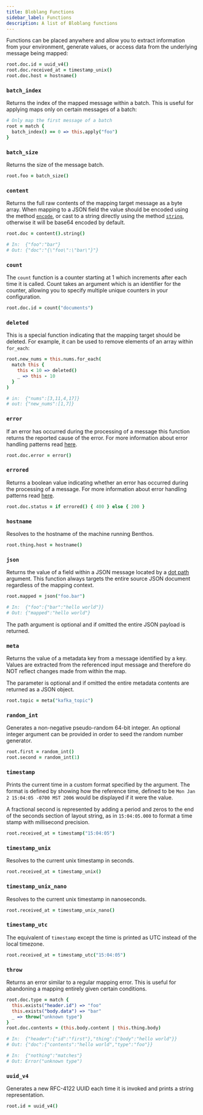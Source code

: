 ```yaml
---
title: Bloblang Functions
sidebar_label: Functions
description: A list of Bloblang functions
---
```


Functions can be placed anywhere and allow you to extract information from your environment, generate values, or access data from the underlying message being mapped:

```coffee
root.doc.id = uuid_v4()
root.doc.received_at = timestamp_unix()
root.doc.host = hostname()
```

### `batch_index`

Returns the index of the mapped message within a batch. This is useful for applying maps only on certain messages of a batch:

```coffee
# Only map the first message of a batch
root = match {
  batch_index() == 0 => this.apply("foo")
}
```

### `batch_size`

Returns the size of the message batch.

```coffee
root.foo = batch_size()
```

### `content`

Returns the full raw contents of the mapping target message as a byte array. When mapping to a JSON field the value should be encoded using the method [`encode`][methods.encode], or cast to a string directly using the method [`string`][methods.string], otherwise it will be base64 encoded by default.

```coffee
root.doc = content().string()

# In:  {"foo":"bar"}
# Out: {"doc":"{\"foo\":\"bar\"}"}
```

### `count`

The `count` function is a counter starting at 1 which increments after each time it is called. Count takes an argument which is an identifier for the counter, allowing you to specify multiple unique counters in your configuration.

```coffee
root.doc.id = count("documents")
```

### `deleted`

This is a special function indicating that the mapping target should be deleted. For example, it can be used to remove elements of an array within `for_each`:

```coffee
root.new_nums = this.nums.for_each(
  match this {
    this < 10 => deleted()
    _ => this - 10
  }
)

# in:  {"nums":[3,11,4,17]}
# out: {"new_nums":[1,7]}
```

### `error`

If an error has occurred during the processing of a message this function returns the reported cause of the error. For more information about error handling patterns read [here][error_handling].

```coffee
root.doc.error = error()
```

### `errored`

Returns a boolean value indicating whether an error has occurred during the processing of a message. For more information about error handling patterns read [here][error_handling].

```coffee
root.doc.status = if errored() { 400 } else { 200 }
```

### `hostname`

Resolves to the hostname of the machine running Benthos.

```coffee
root.thing.host = hostname()
```

### `json`

Returns the value of a field within a JSON message located by a [dot path][field_paths] argument. This function always targets the entire source JSON document regardless of the mapping context.

```coffee
root.mapped = json("foo.bar")

# In:  {"foo":{"bar":"hello world"}}
# Out: {"mapped":"hello world"}
```

The path argument is optional and if omitted the entire JSON payload is returned.

### `meta`

Returns the value of a metadata key from a message identified by a key. Values are extracted from the referenced input message and therefore do NOT reflect changes made from within the map.

The parameter is optional and if omitted the entire metadata contents are returned as a JSON object.

```coffee
root.topic = meta("kafka_topic")
```

### `random_int`

Generates a non-negative pseudo-random 64-bit integer. An optional integer argument can be provided in order to seed the random number generator.

```coffee
root.first = random_int()
root.second = random_int(1)
```

### `timestamp`

Prints the current time in a custom format specified by the argument. The format is defined by showing how the reference time, defined to be
`Mon Jan 2 15:04:05 -0700 MST 2006` would be displayed if it were the value.

A fractional second is represented by adding a period and zeros to the end of the seconds section of layout string, as in `15:04:05.000` to format a time stamp with millisecond precision.

```coffee
root.received_at = timestamp("15:04:05")
```

### `timestamp_unix`

Resolves to the current unix timestamp in seconds.

```coffee
root.received_at = timestamp_unix()
```

### `timestamp_unix_nano`

Resolves to the current unix timestamp in nanoseconds.

```coffee
root.received_at = timestamp_unix_nano()
```

### `timestamp_utc`

The equivalent of `timestamp` except the time is printed as UTC instead of the local timezone.

```coffee
root.received_at = timestamp_utc("15:04:05")
```

### `throw`

Returns an error similar to a regular mapping error. This is useful for abandoning a mapping entirely given certain conditions.

```coffee
root.doc.type = match {
  this.exists("header.id") => "foo"
  this.exists("body.data") => "bar"
  _ => throw("unknown type")
}
root.doc.contents = (this.body.content | this.thing.body)

# In:  {"header":{"id":"first"},"thing":{"body":"hello world"}}
# Out: {"doc":{"contents":"hello world","type":"foo"}}

# In:  {"nothing":"matches"}
# Out: Error("unknown type")
```

### `uuid_v4`

Generates a new RFC-4122 UUID each time it is invoked and prints a string representation.

```coffee
root.id = uuid_v4()
```

[error_handling]: /docs/configuration/error_handling
[field_paths]: /docs/configuration/field_paths
[meta_proc]: /docs/components/processors/metadata
[methods.encode]: /docs/guides/bloblang/methods#encode
[methods.string]: /docs/guides/bloblang/methods#string